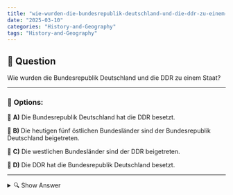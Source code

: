 ```yaml
---
title: "wie-wurden-die-bundesrepublik-deutschland-und-die-ddr-zu-einem-staat"
date: "2025-03-10"
categories: "History-and-Geography"
tags: "History-and-Geography"
---
```


## 📌 **Question**

Wie wurden die Bundesrepublik Deutschland und die DDR zu einem Staat?



---

### 📝 **Options:**

🔘 **A)** Die Bundesrepublik Deutschland hat die DDR besetzt.

🔘 **B)** Die heutigen fünf östlichen Bundesländer sind der Bundesrepublik Deutschland beigetreten.

🔘 **C)** Die westlichen Bundesländer sind der DDR beigetreten.

🔘 **D)** Die DDR hat die Bundesrepublik Deutschland besetzt.

---

<details>
  <summary>🔍 Show Answer</summary>

  <p>
💡  <b>Correct Answer:</b>  b
  </p>
  <p>
    📖<b>Explanation:</b>
    Nach dem Fall der Berliner Mauer am 9. November 1989 und den darauf folgenden politischen Veränderungen kam es zur deutschen Wiedervereinigung. Die Deutsche Demokratische Republik (DDR) und die Bundesrepublik Deutschland (BRD) begannen Verhandlungen, um ihre beiden Staaten zu einem vereinten Deutschland zusammenzuführen. Am 3. Oktober 1990 traten die fünf östlichen Bundesländer der ehemaligen DDR offiziell der BRD bei. Dieser Prozess führte zur Bildung eines einzigen deutschen Staates, wobei die westlichen Strukturen und Institutionen übernommen wurden. Diese historische Vereinigung markiert das Ende der Teilung Deutschlands nach dem Zweiten Weltkrieg.
  </p>
</details>
